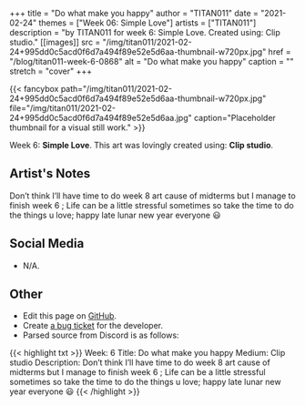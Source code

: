+++
title =       "Do what make you happy"
author =      "TITAN011"
date =        "2021-02-24"
themes =      ["Week 06: Simple Love"]
artists =     ["TITAN011"]
description = "by TITAN011 for week 6: Simple Love. Created using: Clip studio."
[[images]]
      src = "/img/titan011/2021-02-24+995dd0c5acd0f6d7a494f89e52e5d6aa-thumbnail-w720px.jpg"
      href = "/blog/titan011-week-6-0868"
      alt = "Do what make you happy"
      caption = ""
      stretch = "cover"
+++

{{< fancybox path="/img/titan011/2021-02-24+995dd0c5acd0f6d7a494f89e52e5d6aa-thumbnail-w720px.jpg" file="/img/titan011/2021-02-24+995dd0c5acd0f6d7a494f89e52e5d6aa.jpg" caption="Placeholder thumbnail for a visual still work." >}}


Week 6: **Simple Love**. This art was lovingly created using: **Clip studio**.

## Artist's Notes

Don’t think I’ll have time to do week 8 art cause of midterms but I manage to finish week 6  ; Life can be a little stressful sometimes so take the time to do the things u love; happy late lunar new year everyone 😃

## Social Media

- N/A.

## Other

- Edit this page on [GitHub](https://github.com/teaminkling/web-refresh/edit/main/content/blog/titan011-week-6-0868.md).
- Create [a bug ticket](https://github.com/teaminkling/web-refresh/issues/new?assignees=&labels=bug&template=problem-report.md&title=) for the developer.
- Parsed source from Discord is as follows:

{{< highlight txt >}}
Week: 6 
Title: Do what make you happy
Medium: Clip studio 
Description: Don’t think I’ll have time to do week 8 art cause of midterms but I manage to finish week 6  ; Life can be a little stressful sometimes so take the time to do the things u love; happy late lunar new year everyone 😃
{{< /highlight >}}